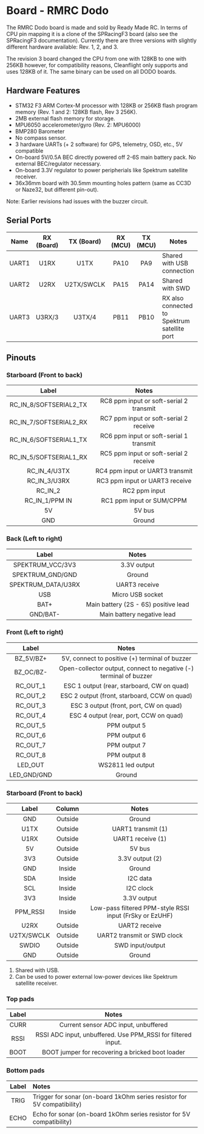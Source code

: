 # Board - RMRC Dodo

The RMRC Dodo board is made and sold by Ready Made RC. In terms of CPU pin mapping it is a clone of the SPRacingF3 board (also see the SPRacingF3 documentation). Currently there are three versions with slightly different hardware available: Rev. 1, 2, and 3.

The revision 3 board changed the CPU from one with 128KB to one with 256KB however, for compatibility reasons, Cleanflight only supports and uses 128KB of it. The same binary can be used on all DODO boards.

## Hardware Features

- STM32 F3 ARM Cortex-M processor with 128KB or 256KB flash program memory (Rev. 1 and 2: 128KB flash, Rev 3 256K).
- 2MB external flash memory for storage.
- MPU6050 accelerometer/gyro (Rev. 2: MPU6000)
- BMP280 Barometer
- No compass sensor.
- 3 hardware UARTs (+ 2 software) for GPS, telemetry, OSD, etc., 5V compatible
- On-board 5V/0.5A BEC directly powered off 2-6S main battery pack. No external BEC/regulator necessary.
- On-board 3.3V regulator to power peripherials like Spektrum satellite receiver.
- 36x36mm board with 30.5mm mounting holes pattern (same as CC3D or Naze32, but different pin-out).

Note: Earlier revisions had issues with the buzzer circuit.

## Serial Ports

| Name  | RX (Board) | TX (Board) | RX (MCU) | TX (MCU) | Notes                                        |
| :---: | :--------: | :--------: | :------: | :------: | -------------------------------------------- |
| UART1 |    U1RX    |    U1TX    |   PA10   |   PA9    | Shared with USB connection                   |
| UART2 |    U2RX    | U2TX/SWCLK |   PA15   |   PA14   | Shared with SWD                              |
| UART3 |   U3RX/3   |   U3TX/4   |   PB11   |   PB10   | RX also connected to Spektrum satellite port |

## Pinouts

### Starboard (Front to back)

|         Label          |                  Notes                  |
| :--------------------: | :-------------------------------------: |
| RC_IN_8/SOFTSERIAL2_TX | RC8 ppm input or soft-serial 2 transmit |
| RC_IN_7/SOFTSERIAL2_RX | RC7 ppm input or soft-serial 2 receive  |
| RC_IN_6/SOFTSERIAL1_TX | RC6 ppm input or soft-serial 1 transmit |
| RC_IN_5/SOFTSERIAL1_RX | RC5 ppm input or soft-serial 2 receive  |
|      RC_IN_4/U3TX      |     RC4 ppm input or UART3 transmit     |
|      RC_IN_3/U3RX      |     RC3 ppm input or UART3 receive      |
|        RC_IN_2         |              RC2 ppm input              |
|     RC_IN_1/PPM IN     |        RC1 ppm input or SUM/CPPM        |
|           5V           |                 5V bus                  |
|          GND           |                 Ground                  |

### Back (Left to right)

|       Label        |                Notes                 |
| :----------------: | :----------------------------------: |
|  SPEKTRUM_VCC/3V3  |             3.3V output              |
|  SPEKTRUM_GND/GND  |                Ground                |
| SPEKTRUM_DATA/U3RX |            UART3 receive             |
|        USB         |           Micro USB socket           |
|        BAT+        | Main battery (2S - 6S) positive lead |
|      GND/BAT-      |      Main battery negative lead      |

### Front (Left to right)

|    Label    |                               Notes                               |
| :---------: | :---------------------------------------------------------------: |
|  BZ_5V/BZ+  |          5V, connect to positive (+) terminal of buzzer           |
|  BZ_OC/BZ-  | Open-collector output, connect to negative (-) terminal of buzzer |
|  RC_OUT_1   |            ESC 1 output (rear, starboard, CW on quad)             |
|  RC_OUT_2   |           ESC 2 output (front, starboard, CCW on quad)            |
|  RC_OUT_3   |              ESC 3 output (front, port, CW on quad)               |
|  RC_OUT_4   |              ESC 4 output (rear, port, CCW on quad)               |
|  RC_OUT_5   |                           PPM output 5                            |
|  RC_OUT_6   |                           PPM output 6                            |
|  RC_OUT_7   |                           PPM output 7                            |
|  RC_OUT_8   |                           PPM output 8                            |
|   LED_OUT   |                         WS2811 led output                         |
| LED_GND/GND |                              Ground                               |

### Starboard (Front to back)

|   Label    | Column  |                          Notes                          |
| :--------: | :-----: | :-----------------------------------------------------: |
|    GND     | Outside |                         Ground                          |
|    U1TX    | Outside |                   UART1 transmit (1)                    |
|    U1RX    | Outside |                    UART1 receive (1)                    |
|     5V     | Outside |                         5V bus                          |
|    3V3     | Outside |                     3.3V output (2)                     |
|    GND     | Inside  |                         Ground                          |
|    SDA     | Inside  |                        I2C data                         |
|    SCL     | Inside  |                        I2C clock                        |
|    3V3     | Inside  |                       3.3V output                       |
|  PPM_RSSI  | Inside  | Low-pass filtered PPM-style RSSI input (FrSky or EzUHF) |
|    U2RX    | Outside |                      UART2 receive                      |
| U2TX/SWCLK | Outside |               UART2 transmit or SWD clock               |
|   SWDIO    | Outside |                    SWD input/output                     |
|    GND     | Outside |                         Ground                          |

1. Shared with USB.
2. Can be used to power external low-power devices like Spektrum satellite receiver.

### Top pads

| Label |                            Notes                             |
| :---: | :----------------------------------------------------------: |
| CURR  |             Current sensor ADC input, unbuffered             |
| RSSI  | RSSI ADC input, unbuffered. Use PPM_RSSI for filtered input. |
| BOOT  |       BOOT jumper for recovering a bricked boot loader       |

### Bottom pads

| Label | Notes                                                                   |
| :---: | :---------------------------------------------------------------------- |
| TRIG  | Trigger for sonar (on-board 1kOhm series resistor for 5V compatibility) |
| ECHO  | Echo for sonar (on-board 1kOhm series resistor for 5V compatibility)    |
